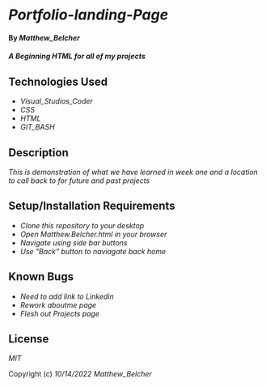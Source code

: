 # _Portfolio-landing-Page_

#### By _Matthew_Belcher_

#### _A Beginning HTML for all of my projects_

## Technologies Used

* _Visual_Studios_Coder_
* _CSS_
* _HTML_
* _GIT_BASH_

## Description

_This is demonstration of what we have learned in week one and a location to call back to for future and past projects_

## Setup/Installation Requirements

* _Clone this repository to your desktop_
* _Open Matthew.Belcher.html in your browser_
* _Navigate using side bar buttons_
* _Use "Back" button to naviagate back home_

## Known Bugs
* _Need to add link to Linkedin_
* _Rework aboutme page_
* _Flesh out Projects page_


## License

_MIT_

Copyright (c) _10/14/2022_ _Matthew_Belcher_